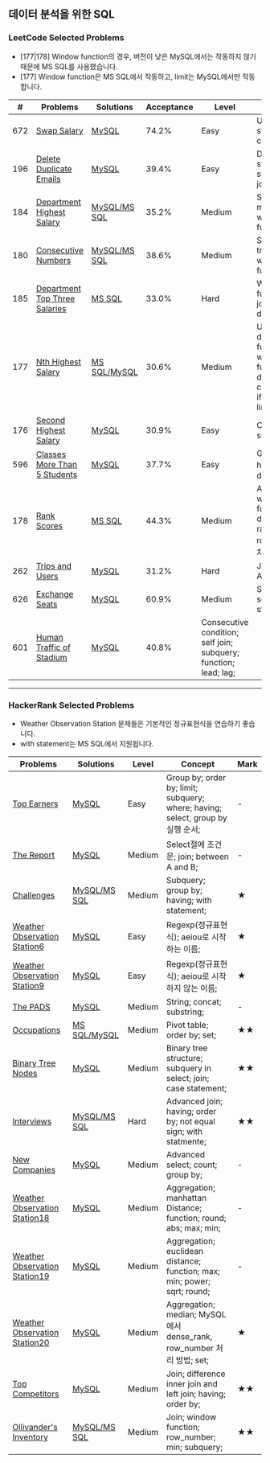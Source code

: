 ## 데이터 분석을 위한 SQL


### LeetCode Selected Problems


- [177|178] Window function의 경우, 버전이 낮은 MySQL에서는 작동하지 않기 때문에 MS SQL를 사용했습니다.
- [177] Window function은 MS SQL에서 작동하고, limit는 MySQL에서만 작동합니다.

| # | Problems | Solutions | Acceptance | Level | Concept | Mark |
|----|----------|-----------|-------|------| --------|---|
| 672 | [Swap Salary](https://leetcode.com/problems/swap-salary/) | [MySQL](./LeetCode/[627]Swap_Salary.sql) | 74.2% | Easy | Update statement; case when;| - |
| 196 | [Delete Duplicate Emails](https://leetcode.com/problems/delete-duplicate-emails/) | [MySQL](./LeetCode/[196]Delete_Duplicate_Emails.sql) | 39.4% | Easy | Delete statement; subquery; join; | - |
| 184 | [Department Highest Salary](https://leetcode.com/problems/department-highest-salary/) | [MySQL/MS SQL](./LeetCode/[184]Department_Highest_Salary.sql) | 35.2% | Medium | Subquery;  max all; / window function;| - |
| 180 | [Consecutive Numbers](https://leetcode.com/problems/consecutive-numbers/) | [MySQL/MS SQL](./LeetCode/[180]Consecutive_Numbers.sql) | 38.6% | Medium | Self join; triple join; / window function; | - |
| 185 | [Department Top Three Salaries](https://leetcode.com/problems/department-top-three-salaries/) | [MS SQL](./LeetCode/[185]Department_Top_Three_Salaries.sql) | 33.0% | Hard | Window function; join; dense_rank; | - |
| 177 | [Nth Highest Salary](https://leetcode.com/problems/nth-highest-salary/) | [MS SQL/MySQL](./LeetCode/[177]Nth_Hightest_Salary.sql) | 30.6% | Medium | User-defined function; window function; dense_rank; case when; if function; limit; offset; | ★ |
| 176 | [Second Highest Salary](https://leetcode.com/problems/second-highest-salary/) | [MySQL](./LeetCode/[176]]Second_Hightest_Salary.sql) | 30.9% | Easy | Case when; subquery; | ★ |
| 596 | [Classes More Than 5 Students](https://leetcode.com/problems/classes-more-than-5-students/) | [MySQL](./LeetCode/[596]Classes_More_Than_5Students.sql) | 37.7% | Easy | Group by; having절에 distinct; | - |
| 178 | [Rank Scores](https://leetcode.com/problems/rank-scores/) | [MS SQL](./LeetCode/[178]Rank_Scores.sql) | 44.3% | Medium | Alias; window function; dense_rank, rank, rownum의 차이; | - |
| 262 | [Trips and Users](https://leetcode.com/problems/trips-and-users/) | [MySQL](./LeetCode/[262]Trips_and_Users.sql) | 31.2% | Hard | Join; Data Analysis; | ★★ |
| 626 | [Exchange Seats](https://leetcode.com/problems/exchange-seats/) | [MySQL](./LeetCode/[626]Exchange_Seats.sql) | 60.9% | Medium | Subquery in select; case statement; | ★ |
| 601 | [Human Traffic of Stadium](https://leetcode.com/problems/human-traffic-of-stadium/) | [MySQL](./LeetCode/[601]Human_Traffic_of_Stadium.sql) | 40.8% | Consecutive condition; self join; subquery; function; lead; lag; | | ★★ |

---
### HackerRank Selected Problems


- Weather Observation Station 문제들은 기본적인 정규표현식을 연습하기 좋습니다.
- with statement는 MS SQL에서 지원됩니다.

| Problems | Solutions | Level | Concept | Mark |
|----------|-----------|-------|--------|---|
| [Top Earners](https://www.hackerrank.com/challenges/earnings-of-employees/problem) | [MySQL](./HackerRank/Top_Earners.sql) | Easy | Group by; order by; limit; subquery; where; having; select, group by 실행 순서; | - |
| [The Report](https://www.hackerrank.com/challenges/the-report/problem) | [MySQL](./HackerRank/The_Report.sql) | Medium | Select절에 조건문; join; between A and B; | - |
| [Challenges](https://www.hackerrank.com/challenges/challenges/problem) | [MySQL/MS SQL](./HackerRank/Challenges.sql) | Medium | Subquery; group by; having; with statement; | ★ |
| [Weather Observation Station6](https://www.hackerrank.com/challenges/weather-observation-station-6/problem) | [MySQL](./HackerRank/Weather_Observation_Station6.sql) | Easy | Regexp(정규표현식); aeiou로 시작하는 이름; | ★ |
| [Weather Observation Station9](https://www.hackerrank.com/challenges/weather-observation-station-9/problem) | [MySQL](./HackerRank/Weather_Observation_Station9.sql) | Easy | Regexp(정규표현식); aeiou로 시작하지 않는 이름; | ★ |
| [The PADS](https://www.hackerrank.com/challenges/the-pads/problem) | [MySQL](./HackerRank/The_PADS.sql) | Medium | String; concat; substring;| - |
| [Occupations](https://www.hackerrank.com/challenges/occupations/problem) | [MS SQL/MySQL](./HackerRank/Occupations.sql) | Medium | Pivot table; order by; set; | ★★ |
| [Binary Tree Nodes](https://www.hackerrank.com/challenges/binary-search-tree-1/problem) | [MySQL](./HackerRank/Binary_Tree_Nodes.sql) | Medium | Binary tree structure; subquery in select; join; case statement; | ★★ |
| [Interviews](https://www.hackerrank.com/challenges/interviews/problem) | [MySQL/MS SQL](./HackerRank/Interviews.sql) | Hard | Advanced join; having; order by; not equal sign; with statmente; | ★★ |
| [New Companies](https://www.hackerrank.com/challenges/the-company/problem) | [MySQL](./HackerRank/New_Companies.sql) | Medium | Advanced select; count; group by; | - |
| [Weather Observation Station18](https://www.hackerrank.com/challenges/weather-observation-station-18/problem) | [MySQL](./HackerRank/Weather_Observation_Station18.sql) | Medium | Aggregation; manhattan Distance; function; round; abs; max; min;| - |
| [Weather Observation Station19](https://www.hackerrank.com/challenges/weather-observation-station-19/problem) | [MySQL](./HackerRank/Weather_Observation_Station19.sql) | Medium | Aggregation; euclidean  distance; function; max; min; power; sqrt; round; | - |
| [Weather Observation Station20](https://www.hackerrank.com/challenges/weather-observation-station-20/problem) | [MySQL](./HackerRank/Weather_Observation_Station20.sql) | Medium | Aggregation; median; MySQL에서 dense_rank, row_number 처리 방법; set; | ★ |
| [Top Competitors](https://www.hackerrank.com/challenges/full-score/problem) | [MySQL](./HackerRank/Top_Competitors.sql) | Medium | Join; difference inner join and left join; having; order by; | ★★ |
| [Ollivander's Inventory](https://www.hackerrank.com/challenges/harry-potter-and-wands/problem) | [MySQL/MS SQL](./HackerRank/Ollivander's_Inventory.sql) | Medium | Join; window function; row_number; min; subquery; | ★★ |
